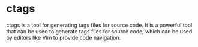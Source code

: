 # ctags

ctags is a tool for generating tags files for source code. It is a powerful tool that can be used to generate tags files for source code, which can be used by editors like Vim to provide code navigation.
